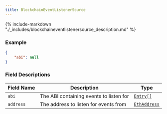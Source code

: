 ```yaml
---
title: BlockchainEventListenerSource
---
```

{% include-markdown "./_includes/blockchaineventlistenersource_description.md" %}

### Example

```json
{
    "abi": null
}
```

### Field Descriptions

| Field Name | Description | Type |
|------------|-------------|------|
| `abi` | The ABI containing events to listen for | [`Entry[]`](transactioninput.md#entry) |
| `address` | The address to listen for events from | [`EthAddress`](simpletypes.md#ethaddress) |

